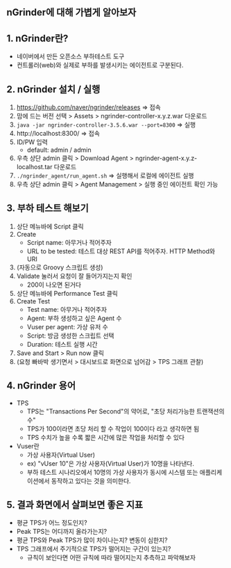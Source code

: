## nGrinder에 대해 가볍게 알아보자

## 1. nGrinder란?

- 네이버에서 만든 오픈소스 부하테스트 도구
- 컨트롤러(web)와 실제로 부하를 발생시키는 에이전트로 구분된다.

## 2. nGrinder 설치 / 실행

1. https://github.com/naver/ngrinder/releases => 접속
2. 맘에 드는 버전 선택 > Assets > ngrinder-controller-x.y.z.war 다운로드
3. `java -jar ngrinder-controller-3.5.6.war --port=8300` => 실행
4. http://localhost:8300/ => 접속
5. ID/PW 입력
   - default: admin / admin
6. 우측 상단 admin 클릭 > Download Agent > ngrinder-agent-x.y.z-localhost.tar 다운로드
7. `./ngrinder_agent/run_agent.sh` => 실행해서 로컬에 에이전트 실행
8. 우측 상단 admin 클릭 > Agent Management > 실행 중인 에이전트 확인 가능

## 3. 부하 테스트 해보기

1. 상단 메뉴바에 Script 클릭
2. Create
   - Script name: 아무거나 적어주자
   - URL to be tested: 테스트 대상 REST API를 적어주자. HTTP Method와 URI
3. (자동으로 Groovy 스크립트 생성)
4. Validate 눌러서 요청이 잘 들어가지는지 확인
   - 200이 나오면 된거다
5. 상단 메뉴바에 Performance Test 클릭
6. Create Test
   - Test name: 아무거나 적어주자
   - Agent: 부하 생성하고 싶은 Agent 수
   - Vuser per agent: 가상 유저 수
   - Script: 방금 생성한 스크립트 선택
   - Duration: 테스트 실행 시간
7. Save and Start > Run now 클릭
8. (요청 빠바박 생기면서 > 대시보드로 화면으로 넘어감 > TPS 그래프 관찰)

## 4. nGrinder 용어

- TPS
  - TPS는 "Transactions Per Second"의 약어로, "초당 처리가능한 트랜잭션의 수"
  - TPS가 100이라면 초당 처리 할 수 작업이 100이다 라고 생각하면 됨
  - TPS 수치가 높을 수록 짧은 시간에 많은 작업을 처리할 수 있다
- Vuser란
  - 가상 사용자(Virtual User)
  - ex) "vUser 10"은 가상 사용자(Virtual User)가 10명을 나타낸다. 
  - 부하 테스트 시나리오에서 10명의 가상 사용자가 동시에 시스템 또는 애플리케이션에서 동작하고 있다는 것을 의미한다.

## 5. 결과 화면에서 살펴보면 좋은 지표

- 평균 TPS가 어느 정도인지?
- Peak TPS는 어디까지 올라가는지?
- 평균 TPS와 Peak TPS가 많이 차이나는지? 변동이 심한지?
- TPS 그래프에서 주기적으로 TPS가 떨어지는 구간이 있는지?
  - 규칙이 보인다면 어떤 규칙에 따라 떨어지는지 추측하고 파악해보자
